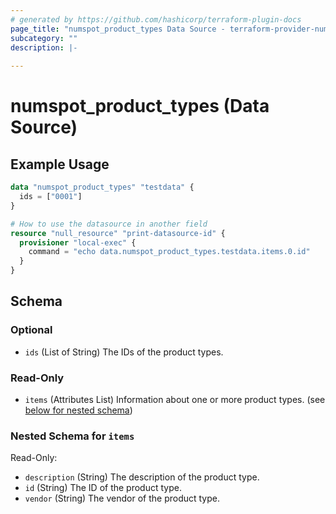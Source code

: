 ```yaml
---
# generated by https://github.com/hashicorp/terraform-plugin-docs
page_title: "numspot_product_types Data Source - terraform-provider-numspot"
subcategory: ""
description: |-
  
---
```


# numspot_product_types (Data Source)



## Example Usage

```terraform
data "numspot_product_types" "testdata" {
  ids = ["0001"]
}

# How to use the datasource in another field
resource "null_resource" "print-datasource-id" {
  provisioner "local-exec" {
    command = "echo data.numspot_product_types.testdata.items.0.id"
  }
}
```

<!-- schema generated by tfplugindocs -->
## Schema

### Optional

- `ids` (List of String) The IDs of the product types.

### Read-Only

- `items` (Attributes List) Information about one or more product types. (see [below for nested schema](#nestedatt--items))

<a id="nestedatt--items"></a>
### Nested Schema for `items`

Read-Only:

- `description` (String) The description of the product type.
- `id` (String) The ID of the product type.
- `vendor` (String) The vendor of the product type.

